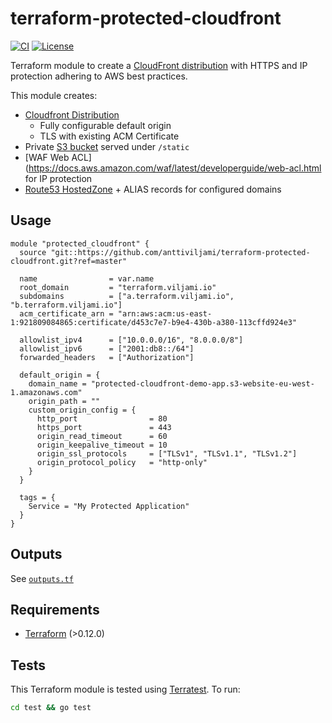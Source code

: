 # terraform-protected-cloudfront

[![CI](https://github.com/anttiviljami/terraform-protected-cloudfront/workflows/CI/badge.svg)](https://github.com/anttiviljami/terraform-protected-cloudfront/actions?query=workflow%3ACI)
[![License](https://img.shields.io/badge/license-Apache-blue)](https://github.com/anttiviljami/terraform-protected-cloudfront/blob/master/LICENSE)

Terraform module to create a [CloudFront distribution](https://docs.aws.amazon.com/AmazonCloudFront/latest/DeveloperGuide/distribution-overview.html)
with HTTPS and IP protection adhering to AWS best practices.

This module creates:

- [Cloudfront Distribution](https://docs.aws.amazon.com/AmazonCloudFront/latest/DeveloperGuide/distribution-overview.html)
  - Fully configurable default origin
  - TLS with existing ACM Certificate
- Private [S3 bucket](https://docs.aws.amazon.com/AmazonS3/latest/dev/Introduction.html) served under `/static`
- [WAF Web ACL](https://docs.aws.amazon.com/waf/latest/developerguide/web-acl.html for IP protection
- [Route53 HostedZone](https://docs.aws.amazon.com/Route53/latest/DeveloperGuide/hosted-zones-working-with.html) + ALIAS records for configured domains

## Usage

```hcl
module "protected_cloudfront" {
  source "git::https://github.com/anttiviljami/terraform-protected-cloudfront.git?ref=master"

  name                = var.name
  root_domain         = "terraform.viljami.io"
  subdomains          = ["a.terraform.viljami.io", "b.terraform.viljami.io"]
  acm_certificate_arn = "arn:aws:acm:us-east-1:921809084865:certificate/d453c7e7-b9e4-430b-a380-113cffd924e3"

  allowlist_ipv4      = ["10.0.0.0/16", "8.0.0.0/8"]
  allowlist_ipv6      = ["2001:db8::/64"]
  forwarded_headers   = ["Authorization"]

  default_origin = {
    domain_name = "protected-cloudfront-demo-app.s3-website-eu-west-1.amazonaws.com"
    origin_path = ""
    custom_origin_config = {
      http_port                = 80
      https_port               = 443
      origin_read_timeout      = 60
      origin_keepalive_timeout = 10
      origin_ssl_protocols     = ["TLSv1", "TLSv1.1", "TLSv1.2"]
      origin_protocol_policy   = "http-only"
    }
  }

  tags = {
    Service = "My Protected Application"
  }
}
```

## Outputs

See [`outputs.tf`](./outputs.tf)

## Requirements

- [Terraform](https://www.terraform.io/downloads.html) (>0.12.0)

## Tests

This Terraform module is tested using [Terratest](https://terratest.gruntwork.io/). To run:

```sh
cd test && go test
```
